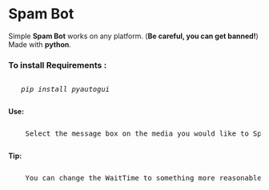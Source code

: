 # Spam Bot
<p>Simple <b>Spam Bot</b> works on any platform. (<b>Be careful, you can get banned!</b>) Made with <b>python</b>.


<h3>To install <b>Requirements :</b></h3> 
	 <pre><p>	<i>pip install pyautogui</i></p></pre>
<b>Use: </b>
	<pre><p>	Select the message box on the media you would like to Spam, then click 'RUN'.</p></pre>
<b>Tip: </b>
	<pre><p>	You can change the WaitTime to something more reasonable, this is set in <b>seconds</b>. Recomended is <B>10</b></p></pre>
